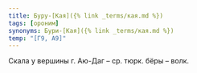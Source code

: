 ```yaml
---
title: Буру-[Кая]({% link _terms/кая.md %})
tags: [ороним]
synonyms: Бури-[Кая]({% link _terms/кая.md %})
temp: "[Г9, А9]"
---
```


Скала у вершины г. Аю-Даг – ср. тюрк. бёры – волк.
